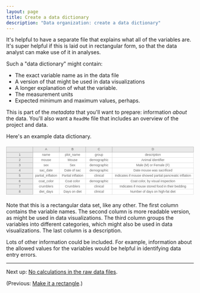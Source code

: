 ```yaml
---
layout: page
title: Create a data dictionary
description: "Data organization: create a data dictionary"
---
```




It's helpful to have a separate file
that explains what all of the variables are. It's super helpful if
this is laid out in rectangular form, so that the data analyst can
make use of it in analyses.

Such a "data dictionary" might contain:

- The exact variable name as in the data file
- A version of that might be used in data visualizations
- A longer explanation of what the variable.
- The measurement units
- Expected minimum and maximum values, perhaps.

This is part of the *metadata* that you'll want to prepare:
information *about* the data. You'll also want a `ReadMe` file that
includes an overview of the project and data.

Here's an example data dictionary.

<?xml version="1.0" encoding="UTF-8"?>
<svg width="692px" height="192px" viewBox="0 0 922 236" preserveAspectRatio="xMinYmin meet" xmlns="http://www.w3.org/2000/svg" xmlns:xlink="http://www.w3.org/1999/xlink" version="1.1">
    <rect x="521" y="209" width="400" height="26" fill="white" stroke="#CECECE" stroke-width="1" />
    <text x="721" y="222" text-anchor="middle" dominant-baseline="middle" font-family="sans-serif" fill="#626262" font-size="16px" >Number of days on high-fat diet</text>
    <rect x="391" y="209" width="130" height="26" fill="white" stroke="#CECECE" stroke-width="1" />
    <text x="456" y="222" text-anchor="middle" dominant-baseline="middle" font-family="sans-serif" fill="#626262" font-size="16px" >clinical</text>
    <rect x="261" y="209" width="130" height="26" fill="white" stroke="#CECECE" stroke-width="1" />
    <text x="326" y="222" text-anchor="middle" dominant-baseline="middle" font-family="sans-serif" fill="#626262" font-size="16px" >Days on diet</text>
    <rect x="131" y="209" width="130" height="26" fill="white" stroke="#CECECE" stroke-width="1" />
    <text x="196" y="222" text-anchor="middle" dominant-baseline="middle" font-family="sans-serif" fill="#626262" font-size="16px" >diet_days</text>
    <rect x="1" y="209" width="130" height="26" fill="#E9E9E9" stroke="#969696" stroke-width="1" />
    <text x="66" y="222" text-anchor="middle" dominant-baseline="middle" font-family="sans-serif" fill="#626262" font-size="16px" >8</text>
    <rect x="521" y="183" width="400" height="26" fill="white" stroke="#CECECE" stroke-width="1" />
    <text x="721" y="196" text-anchor="middle" dominant-baseline="middle" font-family="sans-serif" fill="#626262" font-size="16px" >Indicates if mouse stored food in their bedding</text>
    <rect x="391" y="183" width="130" height="26" fill="white" stroke="#CECECE" stroke-width="1" />
    <text x="456" y="196" text-anchor="middle" dominant-baseline="middle" font-family="sans-serif" fill="#626262" font-size="16px" >clinical</text>
    <rect x="261" y="183" width="130" height="26" fill="white" stroke="#CECECE" stroke-width="1" />
    <text x="326" y="196" text-anchor="middle" dominant-baseline="middle" font-family="sans-serif" fill="#626262" font-size="16px" >Crumblers</text>
    <rect x="131" y="183" width="130" height="26" fill="white" stroke="#CECECE" stroke-width="1" />
    <text x="196" y="196" text-anchor="middle" dominant-baseline="middle" font-family="sans-serif" fill="#626262" font-size="16px" >crumblers</text>
    <rect x="1" y="183" width="130" height="26" fill="#E9E9E9" stroke="#969696" stroke-width="1" />
    <text x="66" y="196" text-anchor="middle" dominant-baseline="middle" font-family="sans-serif" fill="#626262" font-size="16px" >7</text>
    <rect x="521" y="157" width="400" height="26" fill="white" stroke="#CECECE" stroke-width="1" />
    <text x="721" y="170" text-anchor="middle" dominant-baseline="middle" font-family="sans-serif" fill="#626262" font-size="16px" >Coat color, by visual inspection</text>
    <rect x="391" y="157" width="130" height="26" fill="white" stroke="#CECECE" stroke-width="1" />
    <text x="456" y="170" text-anchor="middle" dominant-baseline="middle" font-family="sans-serif" fill="#626262" font-size="16px" >demographic</text>
    <rect x="261" y="157" width="130" height="26" fill="white" stroke="#CECECE" stroke-width="1" />
    <text x="326" y="170" text-anchor="middle" dominant-baseline="middle" font-family="sans-serif" fill="#626262" font-size="16px" >Coat color</text>
    <rect x="131" y="157" width="130" height="26" fill="white" stroke="#CECECE" stroke-width="1" />
    <text x="196" y="170" text-anchor="middle" dominant-baseline="middle" font-family="sans-serif" fill="#626262" font-size="16px" >coat_color</text>
    <rect x="1" y="157" width="130" height="26" fill="#E9E9E9" stroke="#969696" stroke-width="1" />
    <text x="66" y="170" text-anchor="middle" dominant-baseline="middle" font-family="sans-serif" fill="#626262" font-size="16px" >6</text>
    <rect x="521" y="131" width="400" height="26" fill="white" stroke="#CECECE" stroke-width="1" />
    <text x="721" y="144" text-anchor="middle" dominant-baseline="middle" font-family="sans-serif" fill="#626262" font-size="16px" >Indicates if mouse showed partial pancreatic inflation</text>
    <rect x="391" y="131" width="130" height="26" fill="white" stroke="#CECECE" stroke-width="1" />
    <text x="456" y="144" text-anchor="middle" dominant-baseline="middle" font-family="sans-serif" fill="#626262" font-size="16px" >clinical</text>
    <rect x="261" y="131" width="130" height="26" fill="white" stroke="#CECECE" stroke-width="1" />
    <text x="326" y="144" text-anchor="middle" dominant-baseline="middle" font-family="sans-serif" fill="#626262" font-size="16px" >Partial inflation</text>
    <rect x="131" y="131" width="130" height="26" fill="white" stroke="#CECECE" stroke-width="1" />
    <text x="196" y="144" text-anchor="middle" dominant-baseline="middle" font-family="sans-serif" fill="#626262" font-size="16px" >partial_inflation</text>
    <rect x="1" y="131" width="130" height="26" fill="#E9E9E9" stroke="#969696" stroke-width="1" />
    <text x="66" y="144" text-anchor="middle" dominant-baseline="middle" font-family="sans-serif" fill="#626262" font-size="16px" >5</text>
    <rect x="521" y="105" width="400" height="26" fill="white" stroke="#CECECE" stroke-width="1" />
    <text x="721" y="118" text-anchor="middle" dominant-baseline="middle" font-family="sans-serif" fill="#626262" font-size="16px" >Date mouse was sacrificed</text>
    <rect x="391" y="105" width="130" height="26" fill="white" stroke="#CECECE" stroke-width="1" />
    <text x="456" y="118" text-anchor="middle" dominant-baseline="middle" font-family="sans-serif" fill="#626262" font-size="16px" >demographic</text>
    <rect x="261" y="105" width="130" height="26" fill="white" stroke="#CECECE" stroke-width="1" />
    <text x="326" y="118" text-anchor="middle" dominant-baseline="middle" font-family="sans-serif" fill="#626262" font-size="16px" >Date of sac</text>
    <rect x="131" y="105" width="130" height="26" fill="white" stroke="#CECECE" stroke-width="1" />
    <text x="196" y="118" text-anchor="middle" dominant-baseline="middle" font-family="sans-serif" fill="#626262" font-size="16px" >sac_date</text>
    <rect x="1" y="105" width="130" height="26" fill="#E9E9E9" stroke="#969696" stroke-width="1" />
    <text x="66" y="118" text-anchor="middle" dominant-baseline="middle" font-family="sans-serif" fill="#626262" font-size="16px" >4</text>
    <rect x="521" y="79" width="400" height="26" fill="white" stroke="#CECECE" stroke-width="1" />
    <text x="721" y="92" text-anchor="middle" dominant-baseline="middle" font-family="sans-serif" fill="#626262" font-size="16px" >Male (M) or Female (F)</text>
    <rect x="391" y="79" width="130" height="26" fill="white" stroke="#CECECE" stroke-width="1" />
    <text x="456" y="92" text-anchor="middle" dominant-baseline="middle" font-family="sans-serif" fill="#626262" font-size="16px" >demographic</text>
    <rect x="261" y="79" width="130" height="26" fill="white" stroke="#CECECE" stroke-width="1" />
    <text x="326" y="92" text-anchor="middle" dominant-baseline="middle" font-family="sans-serif" fill="#626262" font-size="16px" >Sex</text>
    <rect x="131" y="79" width="130" height="26" fill="white" stroke="#CECECE" stroke-width="1" />
    <text x="196" y="92" text-anchor="middle" dominant-baseline="middle" font-family="sans-serif" fill="#626262" font-size="16px" >sex</text>
    <rect x="1" y="79" width="130" height="26" fill="#E9E9E9" stroke="#969696" stroke-width="1" />
    <text x="66" y="92" text-anchor="middle" dominant-baseline="middle" font-family="sans-serif" fill="#626262" font-size="16px" >3</text>
    <rect x="521" y="53" width="400" height="26" fill="white" stroke="#CECECE" stroke-width="1" />
    <text x="721" y="66" text-anchor="middle" dominant-baseline="middle" font-family="sans-serif" fill="#626262" font-size="16px" >Animal identifier</text>
    <rect x="391" y="53" width="130" height="26" fill="white" stroke="#CECECE" stroke-width="1" />
    <text x="456" y="66" text-anchor="middle" dominant-baseline="middle" font-family="sans-serif" fill="#626262" font-size="16px" >demographic</text>
    <rect x="261" y="53" width="130" height="26" fill="white" stroke="#CECECE" stroke-width="1" />
    <text x="326" y="66" text-anchor="middle" dominant-baseline="middle" font-family="sans-serif" fill="#626262" font-size="16px" >Mouse</text>
    <rect x="131" y="53" width="130" height="26" fill="white" stroke="#CECECE" stroke-width="1" />
    <text x="196" y="66" text-anchor="middle" dominant-baseline="middle" font-family="sans-serif" fill="#626262" font-size="16px" >mouse</text>
    <rect x="1" y="53" width="130" height="26" fill="#E9E9E9" stroke="#969696" stroke-width="1" />
    <text x="66" y="66" text-anchor="middle" dominant-baseline="middle" font-family="sans-serif" fill="#626262" font-size="16px" >2</text>
    <rect x="521" y="27" width="400" height="26" fill="white" stroke="#CECECE" stroke-width="1" />
    <text x="721" y="40" text-anchor="middle" dominant-baseline="middle" font-family="sans-serif" fill="#626262" font-size="16px" >description</text>
    <rect x="391" y="27" width="130" height="26" fill="white" stroke="#CECECE" stroke-width="1" />
    <text x="456" y="40" text-anchor="middle" dominant-baseline="middle" font-family="sans-serif" fill="#626262" font-size="16px" >group</text>
    <rect x="261" y="27" width="130" height="26" fill="white" stroke="#CECECE" stroke-width="1" />
    <text x="326" y="40" text-anchor="middle" dominant-baseline="middle" font-family="sans-serif" fill="#626262" font-size="16px" >plot_name</text>
    <rect x="131" y="27" width="130" height="26" fill="white" stroke="#CECECE" stroke-width="1" />
    <text x="196" y="40" text-anchor="middle" dominant-baseline="middle" font-family="sans-serif" fill="#626262" font-size="16px" >name</text>
    <rect x="1" y="27" width="130" height="26" fill="#E9E9E9" stroke="#969696" stroke-width="1" />
    <text x="66" y="40" text-anchor="middle" dominant-baseline="middle" font-family="sans-serif" fill="#626262" font-size="16px" >1</text>
    <rect x="521" y="1" width="400" height="26" fill="#E9E9E9" stroke="#969696" stroke-width="1" />
    <text x="721" y="14" text-anchor="middle" dominant-baseline="middle" font-family="sans-serif" fill="#626262" font-size="16px" >D</text>
    <rect x="391" y="1" width="130" height="26" fill="#E9E9E9" stroke="#969696" stroke-width="1" />
    <text x="456" y="14" text-anchor="middle" dominant-baseline="middle" font-family="sans-serif" fill="#626262" font-size="16px" >C</text>
    <rect x="261" y="1" width="130" height="26" fill="#E9E9E9" stroke="#969696" stroke-width="1" />
    <text x="326" y="14" text-anchor="middle" dominant-baseline="middle" font-family="sans-serif" fill="#626262" font-size="16px" >B</text>
    <rect x="131" y="1" width="130" height="26" fill="#E9E9E9" stroke="#969696" stroke-width="1" />
    <text x="196" y="14" text-anchor="middle" dominant-baseline="middle" font-family="sans-serif" fill="#626262" font-size="16px" >A</text>
    <rect x="1" y="1" width="130" height="26" fill="#E9E9E9" stroke="#969696" stroke-width="1" />
</svg>

Note that this is a rectangular data set, like any other. The first
column contains the variable names. The second column is more readable
version, as might be used in data visualizations. The third column
groups the variables into different categories, which might
also be used in data visualizations. The last column is a description.

Lots of other information could be included. For example, information about
the allowed values for the variables would be helpful in identifying
data entry errors.

---

Next up: [No calculations in the raw data files](no_calculations.html).

(Previous: [Make it a rectangle](rectangle.html).)
